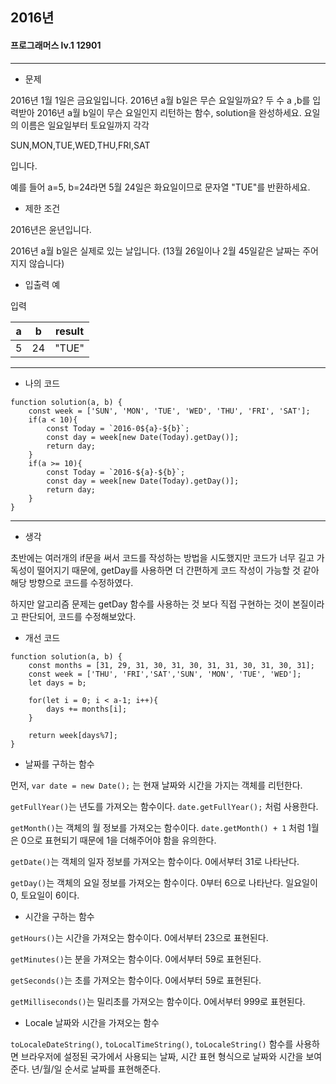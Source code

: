 ## 2016년
#### 프로그래머스 lv.1 12901
------
* 문제

2016년 1월 1일은 금요일입니다. 2016년 a월 b일은 무슨 요일일까요? 두 수 a ,b를 입력받아 2016년 a월 b일이 무슨 요일인지 리턴하는 함수, solution을 완성하세요. 요일의 이름은 일요일부터 토요일까지 각각 

SUN,MON,TUE,WED,THU,FRI,SAT

입니다.

예를 들어 a=5, b=24라면 5월 24일은 화요일이므로 문자열 "TUE"를 반환하세요.

* 제한 조건

2016년은 윤년입니다.

2016년 a월 b일은 실제로 있는 날입니다. (13월 26일이나 2월 45일같은 날짜는 주어지지 않습니다)

* 입출력 예

입력 

|a|b|result|
|------|---|-----|
|5|24|"TUE"|


-----

* 나의 코드
```
function solution(a, b) {
    const week = ['SUN', 'MON', 'TUE', 'WED', 'THU', 'FRI', 'SAT'];
    if(a < 10){
        const Today = `2016-0${a}-${b}`;
        const day = week[new Date(Today).getDay()];
        return day;
    }
    if(a >= 10){
        const Today = `2016-${a}-${b}`;
        const day = week[new Date(Today).getDay()];
        return day;
    }  
}

```
----
* 생각

초반에는 여러개의 if문을 써서 코드를 작성하는 방법을 시도했지만 코드가 너무 길고 가독성이 떨어지기 때문에, getDay를 사용하면 더 간편하게 코드 작성이 가능할 것 같아 해당 방향으로 코드를 수정하였다.

하지만 알고리즘 문제는 getDay 함수를 사용하는 것 보다 직접 구현하는 것이 본질이라고 판단되어, 코드를 수정해보았다.

* 개선 코드

```
function solution(a, b) {
    const months = [31, 29, 31, 30, 31, 30, 31, 31, 30, 31, 30, 31];
    const week = ['THU', 'FRI','SAT','SUN', 'MON', 'TUE', 'WED'];
    let days = b;
    
    for(let i = 0; i < a-1; i++){
        days += months[i];
    }
    
    return week[days%7];
}

```

* 날짜를 구하는 함수

먼저, `var date = new Date();` 는 현재 날짜와 시간을 가지는 객체를 리턴한다.

`getFullYear()`는 년도를 가져오는 함수이다. `date.getFullYear();` 처럼 사용한다.

`getMonth()`는 객체의 월 정보를 가져오는 함수이다. `date.getMonth() + 1` 처럼 1월은 0으로 표현되기 때문에 1을 더해주어야 함을 유의한다.

`getDate()`는 객체의 일자 정보를 가져오는 함수이다. 0에서부터 31로 나타난다.

`getDay()`는 객체의 요일 정보를 가져오는 함수이다. 0부터 6으로 나타난다. 일요일이 0, 토요일이 6이다.

* 시간을 구하는 함수

`getHours()`는 시간을 가져오는 함수이다. 0에서부터 23으로 표현된다.

`getMinutes()`는 분을 가져오는 함수이다. 0에서부터 59로 표현된다.

`getSeconds()`는 초를 가져오는 함수이다. 0에서부터 59로 표현된다.

`getMilliseconds()`는 밀리초를 가져오는 함수이다. 0에서부터 999로 표현된다.

* Locale 날짜와 시간을 가져오는 함수

`toLocaleDateString()`, `toLocalTimeString()`, `toLocaleString()` 함수를 사용하면 브라우저에 설정된 국가에서 사용되는 날짜, 시간 표현 형식으로 날짜와 시간을 보여준다. 년/월/일 순서로 날짜를 표현해준다.
